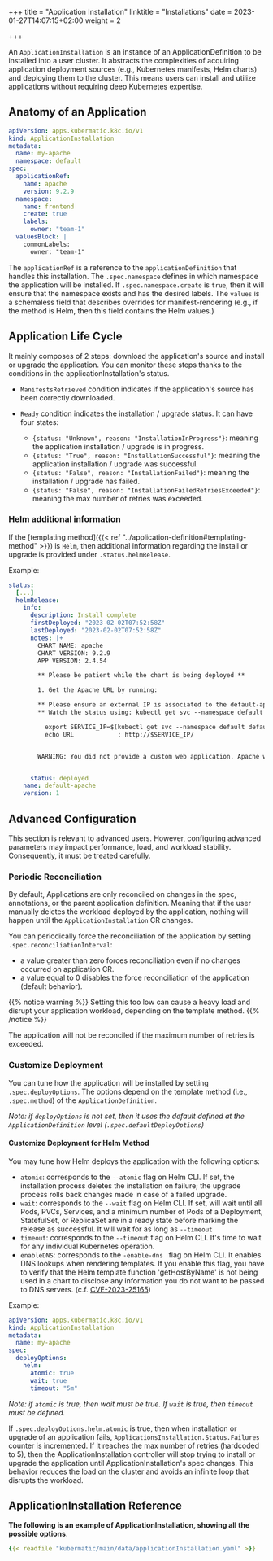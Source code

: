 +++
title = "Application Installation"
linktitle = "Installations"
date = 2023-01-27T14:07:15+02:00
weight = 2

+++

An `ApplicationInstallation` is an instance of an ApplicationDefinition to be installed into a user cluster.
It abstracts the complexities of acquiring application deployment sources (e.g., Kubernetes manifests, Helm charts) and deploying them to the cluster. 
This means users can install and utilize applications without requiring deep Kubernetes expertise.

## Anatomy of an Application

```yaml
apiVersion: apps.kubermatic.k8c.io/v1
kind: ApplicationInstallation
metadata:
  name: my-apache
  namespace: default
spec:
  applicationRef:
    name: apache
    version: 9.2.9
  namespace:
    name: frontend
    create: true
    labels:
      owner: "team-1"
  valuesBlock: |
    commonLabels:
      owner: "team-1"
```

The `applicationRef` is a reference to the `applicationDefinition` that handles this installation.
The `.spec.namespace` defines in which namespace the application will be installed. If `.spec.namespace.create` is `true`, then it will ensure that the namespace exists and has the desired labels.
The `values` is a schemaless field that describes overrides for manifest-rendering (e.g., if the method is Helm, then this field contains the Helm values.)

## Application Life Cycle

It mainly composes of 2 steps: download the application's source and install or upgrade the application. You can monitor these steps thanks to the conditions in the applicationInstallation's status.

- `ManifestsRetrieved` condition indicates if the application's source has been correctly downloaded.
- `Ready` condition indicates the installation / upgrade status. It can have four states:

  - `{status: "Unknown", reason: "InstallationInProgress"}`: meaning the application installation / upgrade is in progress.
  - `{status: "True", reason: "InstallationSuccessful"}`: meaning the application installation / upgrade was successful.
  - `{status: "False", reason: "InstallationFailed"}`:  meaning the installation / upgrade has failed.
  - `{status: "False", reason: "InstallationFailedRetriesExceeded"}`:  meaning the max number of retries was exceeded.

### Helm additional information

If the [templating method]({{< ref "../application-definition#templating-method" >}}) is `Helm`, then additional information regarding the install or upgrade is provided under `.status.helmRelease`.

Example:

```yaml
status:
  [...]
  helmRelease:
    info:
      description: Install complete
      firstDeployed: "2023-02-02T07:52:58Z"
      lastDeployed: "2023-02-02T07:52:58Z"
      notes: |+
        CHART NAME: apache
        CHART VERSION: 9.2.9
        APP VERSION: 2.4.54

        ** Please be patient while the chart is being deployed **

        1. Get the Apache URL by running:

        ** Please ensure an external IP is associated to the default-apache service before proceeding **
        ** Watch the status using: kubectl get svc --namespace default -w default-apache **

          export SERVICE_IP=$(kubectl get svc --namespace default default-apache --template "{{ range (index .status.loadBalancer.ingress 0) }}{{ . }}{{ end }}")
          echo URL            : http://$SERVICE_IP/


        WARNING: You did not provide a custom web application. Apache will be deployed with a default page. Check the README section "Deploying your custom web application" in https://github.com/bitnami/charts/blob/main/bitnami/apache/README.md#deploying-a-custom-web-application.


      status: deployed
    name: default-apache
    version: 1
```

## Advanced Configuration

This section is relevant to advanced users. However, configuring advanced parameters may impact performance, load, and workload stability. Consequently, it must be treated carefully.

### Periodic Reconciliation

By default, Applications are only reconciled on changes in the spec, annotations, or the parent application definition. Meaning that if the user manually deletes the workload deployed by the application, nothing will happen until the `ApplicationInstallation` CR changes.

You can periodically force the reconciliation of the application by setting `.spec.reconciliationInterval`:

- a value greater than zero forces reconciliation even if no changes occurred on application CR.
- a value equal to 0 disables the force reconciliation of the application (default behavior).

{{% notice warning %}}
Setting this too low can cause a heavy load and disrupt your application workload, depending on the template method.
{{% /notice %}}

The application will not be reconciled if the maximum number of retries is exceeded.

### Customize Deployment

You can tune how the application will be installed by setting `.spec.deployOptions`.
The options depend on the template method (i.e., `.spec.method`) of the `ApplicationDefinition`.

*Note: if `deployOptions` is not set, then it uses the default defined at the `ApplicationDefinition` level (`.spec.defaultDeployOptions`)*

#### Customize Deployment for Helm Method

You may tune how Helm deploys the application with the following options:

- `atomic`: corresponds to the `--atomic` flag on Helm CLI. If set, the installation process deletes the installation on failure; the upgrade process rolls back changes made in case of a failed upgrade.
- `wait`: corresponds to the `--wait` flag on Helm CLI. If set, will wait until all Pods, PVCs, Services, and a minimum number of Pods of a Deployment, StatefulSet, or ReplicaSet are in a ready state before marking the release as successful. It will wait for as long as `--timeout`
- `timeout`: corresponds to the `--timeout` flag on Helm CLI. It's time to wait for any individual Kubernetes operation.
- `enableDNS`: corresponds to the `-enable-dns ` flag on Helm CLI. It enables DNS lookups when rendering templates. If you enable this flag, you have to verify that the Helm template function 'getHostByName' is not being used in a chart to disclose any information you do not want to be passed to DNS servers. (c.f. [CVE-2023-25165](https://github.com/helm/helm/security/advisories/GHSA-pwcw-6f5g-gxf8))

Example:

```yaml
apiVersion: apps.kubermatic.k8c.io/v1
kind: ApplicationInstallation
metadata:
  name: my-apache
spec:
  deployOptions:
    helm:
      atomic: true
      wait: true
      timeout: "5m"
```

*Note: if `atomic` is true, then wait must be true. If `wait` is true, then `timeout` must be defined.*

If `.spec.deployOptions.helm.atomic` is true, then when installation or upgrade of an application fails, `ApplicationsInstallation.Status.Failures` counter is incremented.
If it reaches the max number of retries (hardcoded to 5), then the ApplicationInstallation controller will stop trying to install or upgrade the application until ApplicationInstallation's spec changes.
This behavior reduces the load on the cluster and avoids an infinite loop that disrupts the workload.

## ApplicationInstallation Reference

**The following is an example of ApplicationInstallation, showing all the possible options**.

```yaml
{{< readfile "kubermatic/main/data/applicationInstallation.yaml" >}}
```
